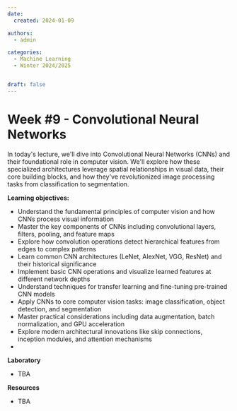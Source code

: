 ```yaml
---
date:
  created: 2024-01-09

authors:
  - admin

categories:
  - Machine Learning
  - Winter 2024/2025


draft: false
---
```


# Week #9 - Convolutional Neural Networks

In today's lecture, we'll dive into Convolutional Neural Networks (CNNs) and their foundational role in computer vision. We'll explore how these specialized architectures leverage spatial relationships in visual data, their core building blocks, and how they've revolutionized image processing tasks from classification to segmentation.

<!-- more -->

**Learning objectives:**

- Understand the fundamental principles of computer vision and how CNNs process visual information
- Master the key components of CNNs including convolutional layers, filters, pooling, and feature maps
- Explore how convolution operations detect hierarchical features from edges to complex patterns
- Learn common CNN architectures (LeNet, AlexNet, VGG, ResNet) and their historical significance
- Implement basic CNN operations and visualize learned features at different network depths
- Understand techniques for transfer learning and fine-tuning pre-trained CNN models
- Apply CNNs to core computer vision tasks: image classification, object detection, and segmentation
- Master practical considerations including data augmentation, batch normalization, and GPU acceleration
- Explore modern architectural innovations like skip connections, inception modules, and attention mechanisms
- 
**Laboratory**
- TBA

**Resources**
- TBA